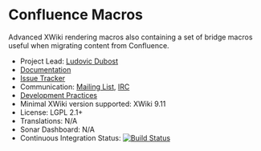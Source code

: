# Confluence Macros

Advanced XWiki rendering macros also containing a set of bridge macros useful when migrating content from Confluence.
 
* Project Lead: [Ludovic Dubost](https://github.com/ldubost)
* [Documentation](https://store.xwiki.com/xwiki/bin/view/Extension/XWikiProMacros)
* [Issue Tracker](https://github.com/xwikisas/xwiki-pro-macros/issues)
* Communication: [Mailing List](http://dev.xwiki.org/xwiki/bin/view/Community/MailingLists>), [IRC]( http://dev.xwiki.org/xwiki/bin/view/Community/IRC)
* [Development Practices](http://dev.xwiki.org)
* Minimal XWiki version supported: XWiki 9.11
* License: LGPL 2.1+
* Translations: N/A
* Sonar Dashboard: N/A
* Continuous Integration Status: [![Build Status](http://ci.xwikisas.com/view/All/job/xwikisas/job/xwiki-pro-macros/job/main/badge/icon)](http://ci.xwikisas.com/view/All/job/xwikisas/job/xwiki-pro-macros/job/main/)
